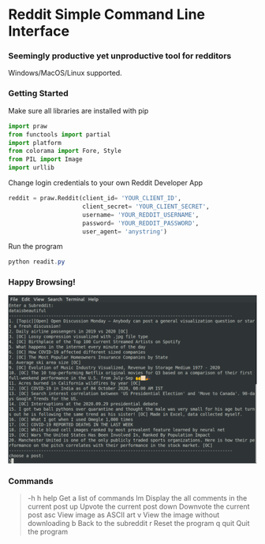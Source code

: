 # Reddit Simple Command Line Interface

### Seemingly productive yet unproductive tool for redditors
Windows/MacOS/Linux supported. 


### Getting Started
Make sure all libraries are installed with pip
```python
import praw
from functools import partial
import platform
from colorama import Fore, Style
from PIL import Image
import urllib
```
Change login credentials to your own Reddit Developer App

```python
reddit = praw.Reddit(client_id= 'YOUR_CLIENT_ID',
                     client_secret= 'YOUR_CLIENT_SECRET',
                     username= 'YOUR_REDDIT_USERNAME',
                     password= 'YOUR_REDDIT_PASSWORD',
                     user_agent= 'anystring')
```
Run the program
```powershell
python readit.py
```
### Happy Browsing!
![alt text](https://github.com/Felix-Suen/Reddit-cli/blob/master/start.png)

### Commands
> -h h help         Get a list of commands
> lm                Display the all comments in the current post
> up                Upvote the current post
> down              Downvote the current post
> asc               View image as ASCII art
> v                 View the image without downloading
> b                 Back to the subreddit
> r                 Reset the program
> q quit            Quit the program
